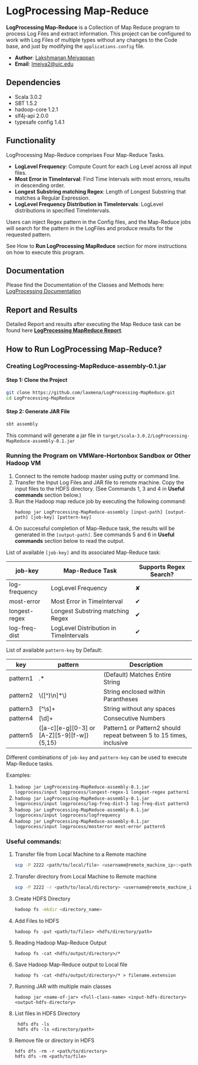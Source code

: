 # LogProcessing Map-Reduce
__LogProcessing Map-Reduce__ is a Collection of Map Reduce program to process Log Files and 
extract information. This project can be configured to work with Log Files of multiple 
types without any changes to the Code base, and just by modifying the `applications.config`
file.

- __Author__: [Lakshmanan Meiyappan](https://laxmena.com)
- __Email__: [lmeiya2@uic.edu](mailto:lmeiya2@uic.edu)

## Dependencies

- Scala 3.0.2
- SBT 1.5.2
- hadoop-core 1.2.1
- slf4j-api 2.0.0
- typesafe config 1.4.1


## Functionality

LogProcessing Map-Reduce comprises Four Map-Reduce Tasks.

- __LogLevel Frequency__: Compute Count for each Log Level across all input files.
- __Most Error in TimeInterval__: Find Time Intervals with most errors, results in descending order.
- __Longest Substring matching Regex__: Length of Longest Substring that matches a Regular Expression.
- __LogLevel Frequency Distribution in TimeIntervals__: LogLevel distributions in specified TimeIntervals.

Users can inject Regex pattern in the Config files, and the Map-Reduce jobs will search for the pattern in the LogFiles 
and produce results for the requested pattern.

See How to __Run LogProcessing MapReduce__ section for more instructions on how to execute this program.

## Documentation

Please find the Documentation of the Classes and Methods here: [LogProcessing Documentation](https://laxmena.github.io/LogProcessing-MapReduce/)

## Report and Results

Detailed Report and results after executing the Map Reduce task can be found here __[LogProcessing MapReduce Report](#)__.

## How to Run LogProcessing Map-Reduce?

### Creating LogProcessing-MapReduce-assembly-0.1.jar
#### Step 1: Clone the Project
```bash
git clone https://github.com/laxmena/LogProcessing-MapReduce.git
cd LogProcessing-MapReduce
```

#### Step 2: Generate JAR File
```bash
sbt assembly
```
This command will generate a jar file in `target/scala-3.0.2/LogProcessing-MapReduce-assembly-0.1.jar`

### Running the Program on VMWare-Hortonbox Sandbox or Other Hadoop VM

1. Connect to the remote hadoop master using putty or command line.
2. Transfer the Input Log Files and JAR file to remote machine. Copy the input files to the HDFS directory. (See Commands 1, 3 and 4 in __Useful commands__ section below.)
3. Run the Hadoop map reduce job by executing the following command:
    ```shell
    hadoop jar LogProcessing-MapReduce-assembly [input-path] [output-path] [job-key] [pattern-key]
    ```
4. On successful completion of Map-Reduce task, the results will be generated in the `[output-path]`. See commands 5 and 6 in __Useful commands__ section below to read the output.

List of available `[job-key]` and its associated Map-Reduce task:

| job-key | Map-Reduce Task | Supports Regex Search? |
|---------|-----------------|-------------------------------|
| log-frequency | LogLevel Frequency | &#x2718; |
| most-error | Most Error in TimeInterval | &#x2714; |
| longest-regex | Longest Substring matching Regex | &#x2714; |
| log-freq-dist | LogLevel Distribution in TimeIntervals | &#x2714; |

List of available `pattern-key` by Default:

|  key  | pattern | Description |
|-------|---------|-------------|
| pattern1 | .* | (Default) Matches Entire String |
| pattern2 | \\([^)\\n]*\\) | String enclosed within Parantheses |
| pattern3 | [^\\s]+ | String without any spaces |
| pattern4 | [\\d]+ | Consecutive Numbers |
| pattern5 | ([a-c][e-g][0-3] or [A-Z][5-9][f-w]){5,15} | Pattern1 or Pattern2 should repeat between 5 to 15 times, inclusive |

Different combinations of `job-key` and `pattern-key` can be used to execute Map-Reduce tasks.

Examples:
1. `hadoop jar LogProcessing-MapReduce-assembly-0.1.jar logprocess/input logprocess/longest-regex-1 longest-regex pattern1`
2. `hadoop jar LogProcessing-MapReduce-assembly-0.1.jar logprocess/input logprocess/log-freq-dist-3 log-freq-dist pattern3`
3. `hadoop jar LogProcessing-MapReduce-assembly-0.1.jar logprocess/input logprocess/logfrequency`
4. `hadoop jar LogProcessing-MapReduce-assembly-0.1.jar logprocess/input logprocess/mosterror most-error pattern5`

### Useful commands:

1. Transfer file from Local Machine to a Remote machine
    ```sh  
    scp -P 2222 <path/to/local/file> <username@remote_machine_ip>:<path/to/save/files>
    ```
2. Transfer directory from Local Machine to Remote machine
    ```sh  
    scp -P 2222 -r <path/to/local/directory> <username@remote_machine_ip>:<path/to/save/files>
    ```
3. Create HDFS Directory
    ```sh
    hadoop fs -mkdir <directory_name>
    ```
4. Add Files to HDFS
    ```shell
    hadoop fs -put <path/to/files> <hdfs/directory/path> 
    ```
5. Reading Hadoop Map-Reduce Output
    ```shell
    hadoop fs -cat <hdfs/output/directory>/*
    ```
6. Save Hadoop Map-Reduce output to Local file
   ```shell
   hadoop fs -cat <hdfs/output/directory>/* > filename.extension
   ```
7. Running JAR with multiple main classes
   ```shell
   hadoop jar <name-of-jar> <full-class-name> <input-hdfs-directory> <output-hdfs-directory> 
   ```
8. List files in HDFS Directory
   ```shell
    hdfs dfs -ls
    hdfs dfs -ls <directory/path>
   ```
9. Remove file or directory in HDFS
   ```shell
   hdfs dfs -rm -r <path/to/directory>
   hdfs dfs -rm <path/to/file>
   ```
